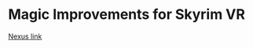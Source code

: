 # Magic Improvements for Skyrim VR

[Nexus link](https://www.nexusmods.com/skyrimspecialedition/mods/55751)
